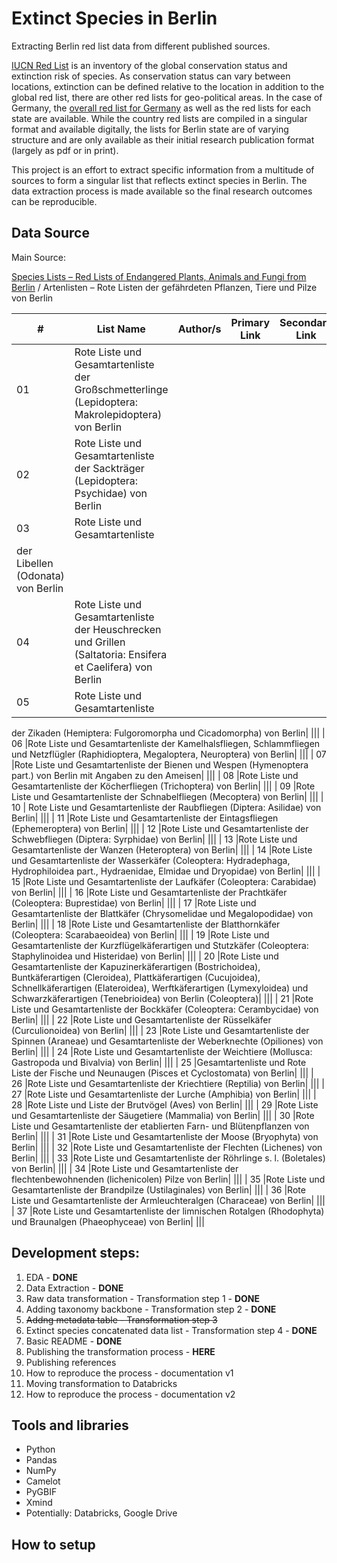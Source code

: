 # Extinct Species in Berlin 

Extracting Berlin red list data from different published sources. 

[IUCN Red List](https://en.wikipedia.org/wiki/IUCN_Red_List) is an inventory of the global conservation status and extinction risk of species. As conservation status can vary between locations, extinction can be defined relative to the location in addition to the global red list, there are other red lists for geo-political areas. In the case of Germany, the [overall red list for Germany](https://www.rote-liste-zentrum.de/en/index.html) as well as the red lists for each state are available. While the country red lists are compiled in a singular format and available digitally, the lists for Berlin state are of varying structure and are only available as their initial research publication format (largely as pdf or in print). 

This project is an effort to extract specific information from a multitude of sources to form a singular list that reflects extinct species in Berlin. The data extraction process is made available so the final research outcomes can be reproducible.  

## Data Source

Main Source: 

[Species Lists – Red Lists of Endangered Plants, Animals and Fungi from Berlin](https://www.berlin.de/sen/uvk/natur-und-gruen/naturschutz/artenschutz/artenlisten-rote-listen/) / Artenlisten – Rote Listen der gefährdeten Pflanzen, Tiere und Pilze von Berlin

| #  | List Name   | Author/s    | Primary Link |  Secondary Link |
| -- | ----------- | ----------- | -----------  | --------------- |
| 01 | Rote Liste und Gesamtartenliste der Großschmetterlinge (Lepidoptera: Makrolepidoptera) von Berlin|             |              |                 |
| 02 | Rote Liste und Gesamtartenliste der Sackträger (Lepidoptera: Psychidae) von Berlin|  |||
| 03 |Rote Liste und Gesamtartenliste
der Libellen (Odonata) von Berlin |  |||
| 04 |Rote Liste und Gesamtartenliste der Heuschrecken und Grillen (Saltatoria: Ensifera et Caelifera) von Berlin|  |||
| 05 |Rote Liste und Gesamtartenliste
der Zikaden (Hemiptera: Fulgoromorpha
und Cicadomorpha) von Berlin|  |||
| 06 |Rote Liste und Gesamtartenliste der Kamelhalsfliegen, Schlammfliegen und Netzflügler (Raphidioptera, Megaloptera, Neuroptera) von Berlin|  |||
| 07 |Rote Liste und Gesamtartenliste der Bienen und Wespen (Hymenoptera part.) von Berlin mit Angaben zu den Ameisen|  |||
| 08 |Rote Liste und Gesamtartenliste der Köcherfliegen (Trichoptera) von Berlin|  |||
| 09 |Rote Liste und Gesamtartenliste der Schnabelfliegen (Mecoptera) von Berlin|  |||
| 10 | Rote Liste und Gesamtartenliste der Raubfliegen (Diptera: Asilidae) von Berlin|  |||
| 11 |Rote Liste und Gesamtartenliste der Eintagsfliegen (Ephemeroptera) von Berlin|  |||
| 12 |Rote Liste und Gesamtartenliste der Schwebfliegen (Diptera: Syrphidae) von Berlin|  |||
| 13 |Rote Liste und Gesamtartenliste der Wanzen (Heteroptera) von Berlin|  |||
| 14 |Rote Liste und Gesamtartenliste der Wasserkäfer (Coleoptera: Hydradephaga, Hydrophiloidea part., Hydraenidae, Elmidae und Dryopidae) von Berlin|  |||
| 15 |Rote Liste und Gesamtartenliste der Laufkäfer (Coleoptera: Carabidae) von Berlin|  |||
| 16 |Rote Liste und Gesamtartenliste der Prachtkäfer (Coleoptera: Buprestidae) von Berlin|  |||
| 17 |Rote Liste und Gesamtartenliste der Blattkäfer (Chrysomelidae und Megalopodidae) von Berlin|  |||
| 18 |Rote Liste und Gesamtartenliste der Blatthornkäfer (Coleoptera: Scarabaeoidea) von Berlin|  |||
| 19 |Rote Liste und Gesamtartenliste der Kurzflügelkäferartigen und Stutzkäfer (Coleoptera: Staphylinoidea und Histeridae) von Berlin|  |||
| 20 |Rote Liste und Gesamtartenliste der Kapuzinerkäferartigen (Bostrichoidea), Buntkäferartigen (Cleroidea), Plattkäferartigen (Cucujoidea), Schnellkäferartigen (Elateroidea), Werftkäferartigen (Lymexyloidea) und Schwarzkäferartigen (Tenebrioidea) von Berlin (Coleoptera)|  |||
| 21 |Rote Liste und Gesamtartenliste der Bockkäfer (Coleoptera: Cerambycidae) von Berlin|  |||
| 22 |Rote Liste und Gesamtartenliste der Rüsselkäfer (Curculionoidea) von Berlin|  |||
| 23 |Rote Liste und Gesamtartenliste der Spinnen (Araneae) und Gesamtartenliste der Weberknechte (Opiliones) von Berlin|  |||
| 24 |Rote Liste und Gesamtartenliste der Weichtiere (Mollusca: Gastropoda und Bivalvia) von Berlin|  |||
| 25 |Gesamtartenliste und Rote Liste der Fische und Neunaugen (Pisces et Cyclostomata) von Berlin|  |||
| 26 |Rote Liste und Gesamtartenliste der Kriechtiere (Reptilia) von Berlin|  |||
| 27 |Rote Liste und Gesamtartenliste der Lurche (Amphibia) von Berlin|  |||
| 28 |Rote Liste und Liste der Brutvögel (Aves) von Berlin|  |||
| 29 |Rote Liste und Gesamtartenliste der Säugetiere (Mammalia) von Berlin|  |||
| 30 |Rote Liste und Gesamtartenliste der etablierten Farn- und Blütenpflanzen von Berlin|  |||
| 31 |Rote Liste und Gesamtartenliste der Moose (Bryophyta) von Berlin|  |||
| 32 |Rote Liste und Gesamtartenliste der Flechten (Lichenes) von Berlin|  |||
| 33 |Rote Liste und Gesamtartenliste der Röhrlinge s. l. (Boletales) von Berlin|  |||
| 34 |Rote Liste und Gesamtartenliste der flechtenbewohnenden (lichenicolen) Pilze von Berlin|  |||
| 35 |Rote Liste und Gesamtartenliste der Brandpilze (Ustilaginales) von Berlin|  |||
| 36 |Rote Liste und Gesamtartenliste der Armleuchteralgen (Characeae) von Berlin|  |||
| 37 |Rote Liste und Gesamtartenliste der limnischen Rotalgen (Rhodophyta) und Braunalgen (Phaeophyceae) von Berlin|  |||

## Development steps:

1. EDA -  **DONE**
2. Data Extraction - **DONE**
3. Raw data transformation - Transformation step 1  - **DONE**
4. Adding taxonomy backbone - Transformation step 2 - **DONE**
5. ~~Addng metadata table - Transformation step 3~~
6. Extinct species concatenated data list - Transformation step 4 - **DONE**
7. Basic README - **DONE**
8. Publishing the transformation process - **HERE**
9. Publishing references
10. How to reproduce the process - documentation v1
11. Moving transformation to Databricks
12. How to reproduce the process - documentation v2

## Tools and libraries

* Python
* Pandas
* NumPy
* Camelot
* PyGBIF
* Xmind
* Potentially: Databricks, Google Drive

## How to setup
